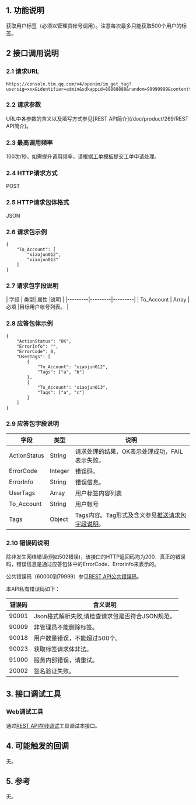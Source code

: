 ## 1. 功能说明

获取用户标签（必须以管理员帐号调用）。注意每次最多只能获取500个用户的标签。

## 2 接口调用说明

### 2.1 请求URL 
```
https://console.tim.qq.com/v4/openim/im_get_tag?usersig=xxx&identifier=admin&sdkappid=88888888&random=99999999&contenttype=json
```
### 2.2 请求参数 

URL中各参数的含义以及填写方式参见[REST API简介](/doc/product/269/REST API简介)。 

### 2.3 最高调用频率

100次/秒。如需提升调用频率，请根据[工单模板](/doc/product/269/云通信配置变更需求工单#2.15-rest-api.E8.B0.83.E7.94.A8.E9.A2.91.E7.8E.87.E8.B0.83.E6.95.B4)提交工单申请处理。

### 2.4 HTTP请求方式 

POST 

### 2.5 HTTP请求包体格式 

JSON 

### 2.6 请求包示例

```
{
    "To_Account": [
        "xiaojun012",
        "xiaojun013"
    ]
}
```

### 2.7 请求包字段说明 

| 字段 | 类型| 属性 |说明 |
|---------|---------|---------|
| To_Account | Array | 必填 |目标用户帐号列表。 |

### 2.8 应答包体示例

```
{
	"ActionStatus": "OK",
	"ErrorInfo": "",
	"ErrorCode": 0,
	"UserTags": [
		{
			"To_Account": "xiaojun012",
			"Tags": ["a", "b"]
		},
		{
			"To_Account": "xiaojun013",
			"Tags": ["a", "c"]
		}
	]
}
```

### 2.9 应答包字段说明 


| 字段|类型 |说明 |
|---------|---------|---------|
| ActionStatus| String | 请求处理的结果，OK表示处理成功，FAIL表示失败。  |
| ErrorCode| Integer | 错误码。  |
| ErrorInfo| String | 错误信息。  |
|UserTags|Array|用户标签内容列表|
|To_Account|String|用户帐号|
|Tags|Object|Tags内容。Tag形式及含义参见[推送请求包字段说明](http://tcecqpoc.fsphere.cn/doc/product/269/%E6%8E%A8%E9%80%81#2.7-.E8.AF.B7.E6.B1.82.E5.8C.85.E5.AD.97.E6.AE.B5.E8.AF.B4.E6.98.8E)。 |


### 2.10 错误码说明 

除非发生网络错误(例如502错误)，该接口的HTTP返回码均为200．真正的错误码，错误信息是通过应答包体中的ErrorCode、ErrorInfo来表示的。 

公共错误码（60000到79999）参见[REST API公共错误码](/doc/product/269/错误码#rest-api.E5.85.AC.E5.85.B1.E9.94.99.E8.AF.AF.E7.A0.81)。 

本API私有错误码如下： 

| 错误码 |含义说明 | 
|---------|---------|
| 90001 |Json格式解析失败,请检查请求包是否符合JSON规范。| 
|90009|非管理员不能删除标签。|
| 90018 |用户数量错误，不能超过500个。| 
| 90023 |获取标签请求体非法。|
| 91000 |服务内部错误，请重试。| 
| 20002 |签名验证失败。| 

## 3. 接口调试工具 

### Web调试工具 

通过[REST API在线调试](https://avc.qcloud.com/im/APITester/APITester.html#v4/openim/im_get_tag)工具调试本接口。 

## 4. 可能触发的回调 

无。 

## 5. 参考 

无。 
